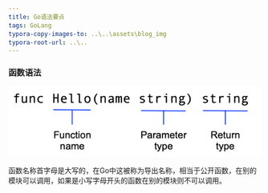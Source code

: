 ```yaml
---
title: Go语法要点
tags: GoLang
typora-copy-images-to: ..\..\assets\blog_img
typora-root-url: ..\..
---
```


### 函数语法

![/assets/blog_img](/assets/blog_img/function-syntax.png)

函数名称首字母是大写的，在Go中这被称为导出名称，相当于公开函数，在别的模块可以调用，如果是小写字母开头的函数在别的模块则不可以调用。
